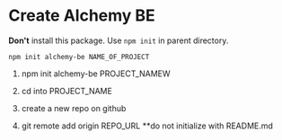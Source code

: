 # Create Alchemy BE

**Don't** install this package. Use `npm init` in parent directory.

`npm init alchemy-be NAME_OF_PROJECT`

1. npm init alchemy-be PROJECT_NAMEW

1. cd into PROJECT_NAME

1. create a new repo on github

1. git remote add origin REPO_URL **do not initialize with README.md

